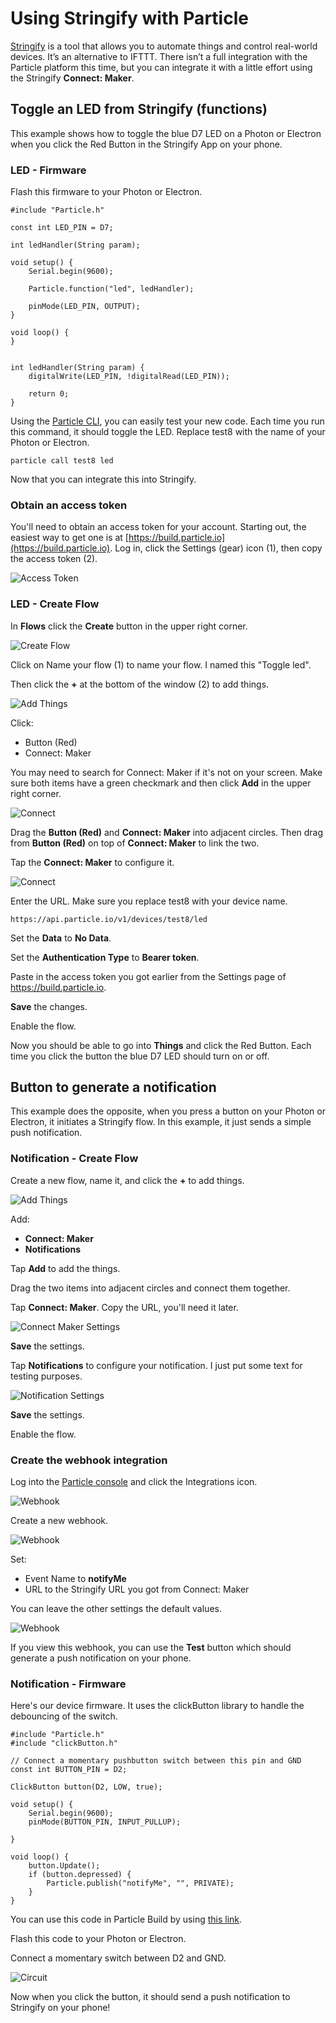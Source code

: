 # Using Stringify with Particle

[Stringify](https://www.stringify.com) is a tool that allows you to automate things and control real-world devices. It’s an alternative to IFTTT. There isn’t a full integration with the Particle platform this time, but you can integrate it with a little effort using the Stringify **Connect: Maker**. 

## Toggle an LED from Stringify (functions)

This example shows how to toggle the blue D7 LED on a Photon or Electron when you click the Red Button in the Stringify App on your phone.

### LED - Firmware 

Flash this firmware to your Photon or Electron.

```
#include "Particle.h"

const int LED_PIN = D7;

int ledHandler(String param);

void setup() {
	Serial.begin(9600);

	Particle.function("led", ledHandler);

	pinMode(LED_PIN, OUTPUT);
}

void loop() {
}


int ledHandler(String param) {
	digitalWrite(LED_PIN, !digitalRead(LED_PIN));

	return 0;
}
```

Using the [Particle CLI](https://docs.particle.io/guide/tools-and-features/cli/), you can easily test your new code. Each time you run this command, it should toggle the LED. Replace test8 with the name of your Photon or Electron.

```
particle call test8 led
```              

Now that you can integrate this into Stringify.

### Obtain an access token

You'll need to obtain an access token for your account. Starting out, the easiest way to get one is at [https://build.particle.io](https://build.particle.io). Log in, click the Settings (gear) icon (1), then copy the access token (2).

![Access Token](images/user_token.png)
       
       
### LED - Create Flow

In **Flows** click the **Create** button in the upper right corner.

![Create Flow](images/led_create_flow.png)

Click on Name your flow (1) to name your flow. I named this "Toggle led".

Then click the **+** at the bottom of the window (2) to add things.

![Add Things](images/led_add_things.jpg)

Click:

- Button (Red)
- Connect: Maker

You may need to search for Connect: Maker if it's not on your screen. Make sure both items have a green checkmark and then click **Add** in the upper right corner.

![Connect](images/led_connect.jpg)

Drag the **Button (Red)** and **Connect: Maker** into adjacent circles. Then drag from **Button (Red)** on top of **Connect: Maker** to link the two.

Tap the **Connect: Maker** to configure it.

![Connect](images/led_maker.png)

Enter the URL. Make sure you replace test8 with your device name.

```
https://api.particle.io/v1/devices/test8/led 
```

Set the **Data** to **No Data**.

Set the **Authentication Type** to **Bearer token**.

Paste in the access token you got earlier from the Settings page of https://build.particle.io.

**Save** the changes.

Enable the flow.

Now you should be able to go into **Things** and click the Red Button. Each time you click the button the blue D7 LED should turn on or off.


## Button to generate a notification

This example does the opposite, when you press a button on your Photon or Electron, it initiates a Stringify flow. In this example, it just sends a simple push notification.


### Notification - Create Flow

Create a new flow, name it, and click the **+** to add things.

![Add Things](images/notify_add_things.jpg)

Add:

- **Connect: Maker**
- **Notifications**

Tap **Add** to add the things. 

Drag the two items into adjacent circles and connect them together.

Tap **Connect: Maker**. Copy the URL, you'll need it later.

![Connect Maker Settings](images/notify_connect.png)

**Save** the settings.

Tap **Notifications** to configure your notification. I just put some text for testing purposes.

![Notification Settings](images/notify_notification.jpg)

**Save** the settings.

Enable the flow.

### Create the webhook integration

Log into the [Particle console](https://console.particle.io) and click the Integrations icon.

![Webhook](images/webhook1.png)

Create a new webhook.

![Webhook](images/webhook2.png)

Set:

- Event Name to **notifyMe**
- URL to the Stringify URL you got from Connect: Maker

You can leave the other settings the default values.


![Webhook](images/webhook3.png)

If you view this webhook, you can use the **Test** button which should generate a push notification on your phone.


### Notification - Firmware

Here's our device firmware. It uses the clickButton library to handle the debouncing of the switch.

```
#include "Particle.h"
#include "clickButton.h"

// Connect a momentary pushbutton switch between this pin and GND
const int BUTTON_PIN = D2;

ClickButton button(D2, LOW, true);

void setup() {
	Serial.begin(9600);
	pinMode(BUTTON_PIN, INPUT_PULLUP);

}

void loop() {
	button.Update();
	if (button.depressed) {
		Particle.publish("notifyMe", "", PRIVATE);
	}
}

```

You can use this code in Particle Build by using [this link](https://go.particle.io/shared_apps/5a9d84e5da1aeecbb10001f0).

Flash this code to your Photon or Electron.

Connect a momentary switch between D2 and GND.

![Circuit](images/circuit.jpg)

Now when you click the button, it should send a push notification to Stringify on your phone!

